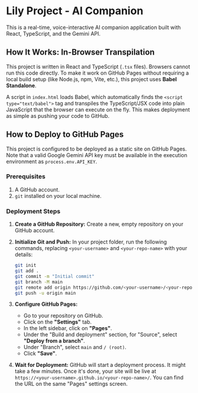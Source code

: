 # Lily Project - AI Companion

This is a real-time, voice-interactive AI companion application built with React, TypeScript, and the Gemini API.

## How It Works: In-Browser Transpilation

This project is written in React and TypeScript (`.tsx` files). Browsers cannot run this code directly. To make it work on GitHub Pages without requiring a local build setup (like Node.js, npm, Vite, etc.), this project uses **Babel Standalone**.

A script in `index.html` loads Babel, which automatically finds the `<script type="text/babel">` tag and transpiles the TypeScript/JSX code into plain JavaScript that the browser can execute on the fly. This makes deployment as simple as pushing your code to GitHub.

## How to Deploy to GitHub Pages

This project is configured to be deployed as a static site on GitHub Pages. Note that a valid Google Gemini API key must be available in the execution environment as `process.env.API_KEY`.

### Prerequisites

1.  A GitHub account.
2.  `git` installed on your local machine.

### Deployment Steps

1.  **Create a GitHub Repository:**
    Create a new, empty repository on your GitHub account.

2.  **Initialize Git and Push:**
    In your project folder, run the following commands, replacing `<your-username>` and `<your-repo-name>` with your details:
    ```bash
    git init
    git add .
    git commit -m "Initial commit"
    git branch -M main
    git remote add origin https://github.com/<your-username>/<your-repo-name>.git
    git push -u origin main
    ```

3.  **Configure GitHub Pages:**
    *   Go to your repository on GitHub.
    *   Click on the **"Settings"** tab.
    *   In the left sidebar, click on **"Pages"**.
    *   Under the "Build and deployment" section, for "Source", select **"Deploy from a branch"**.
    *   Under "Branch", select `main` and `/ (root)`.
    *   Click **"Save"**.

4.  **Wait for Deployment:**
    GitHub will start a deployment process. It might take a few minutes. Once it's done, your site will be live at `https://<your-username>.github.io/<your-repo-name>/`. You can find the URL on the same "Pages" settings screen.
